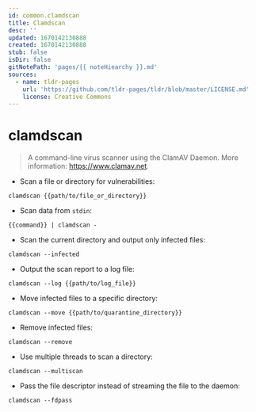 ```yaml
---
id: common.clamdscan
title: Clamdscan
desc: ''
updated: 1670142130888
created: 1670142130888
stub: false
isDir: false
gitNotePath: 'pages/{{ noteHiearchy }}.md'
sources:
  - name: tldr-pages
    url: 'https://github.com/tldr-pages/tldr/blob/master/LICENSE.md'
    license: Creative Commons
---
```

# clamdscan

> A command-line virus scanner using the ClamAV Daemon.
> More information: <https://www.clamav.net>.

- Scan a file or directory for vulnerabilities:

`clamdscan {{path/to/file_or_directory}}`

- Scan data from `stdin`:

`{{command}} | clamdscan -`

- Scan the current directory and output only infected files:

`clamdscan --infected`

- Output the scan report to a log file:

`clamdscan --log {{path/to/log_file}}`

- Move infected files to a specific directory:

`clamdscan --move {{path/to/quarantine_directory}}`

- Remove infected files:

`clamdscan --remove`

- Use multiple threads to scan a directory:

`clamdscan --multiscan`

- Pass the file descriptor instead of streaming the file to the daemon:

`clamdscan --fdpass`

